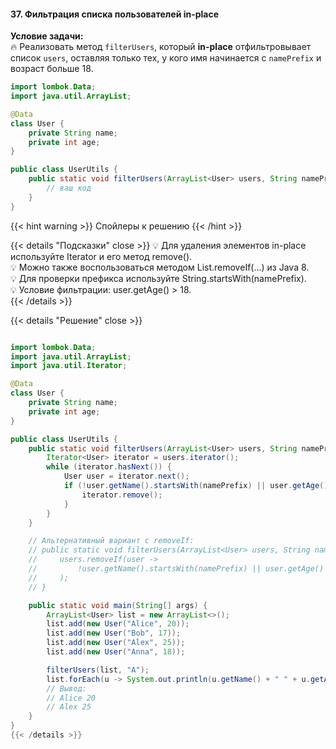 #### 37. Фильтрация списка пользователей in-place

**Условие задачи:**  
🔥 Реализовать метод `filterUsers`, который **in-place** отфильтровывает список `users`, оставляя только тех, у кого имя начинается с `namePrefix` и возраст больше 18.

```java
import lombok.Data;
import java.util.ArrayList;

@Data
class User {
    private String name;
    private int age;
}

public class UserUtils {
    public static void filterUsers(ArrayList<User> users, String namePrefix) {
        // ваш код
    }
}

```

{{< hint warning >}}
Спойлеры к решению
{{< /hint >}}

{{< details "Подсказки" close >}}
💡 Для удаления элементов in-place используйте Iterator и его метод remove().  
💡 Можно также воспользоваться методом List.removeIf(...) из Java 8.  
💡 Для проверки префикса используйте String.startsWith(namePrefix).  
💡 Условие фильтрации: user.getAge() > 18.  
{{< /details >}}

{{< details "Решение" close >}}

```java

import lombok.Data;
import java.util.ArrayList;
import java.util.Iterator;

@Data
class User {
    private String name;
    private int age;
}

public class UserUtils {
    public static void filterUsers(ArrayList<User> users, String namePrefix) {
        Iterator<User> iterator = users.iterator();
        while (iterator.hasNext()) {
            User user = iterator.next();
            if (!user.getName().startsWith(namePrefix) || user.getAge() <= 18) {
                iterator.remove();
            }
        }
    }

    // Альтернативный вариант с removeIf:
    // public static void filterUsers(ArrayList<User> users, String namePrefix) {
    //     users.removeIf(user ->
    //         !user.getName().startsWith(namePrefix) || user.getAge() <= 18
    //     );
    // }

    public static void main(String[] args) {
        ArrayList<User> list = new ArrayList<>();
        list.add(new User("Alice", 20));
        list.add(new User("Bob", 17));
        list.add(new User("Alex", 25));
        list.add(new User("Anna", 18));

        filterUsers(list, "A");
        list.forEach(u -> System.out.println(u.getName() + " " + u.getAge()));
        // Вывод:
        // Alice 20
        // Alex 25
    }
}
{{< /details >}}
